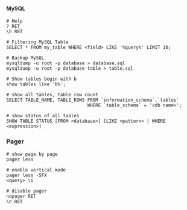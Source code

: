 #### MySQL

    # Help
    ? RET
    \h RET

    # Filtering MySQL Table
    SELECT * FROM my_table WHERE <field> LIKE '%query%' LIMIT 10;

    # Backup MySQL
    mysqldump -u root -p database > database.sql
    mysqldump -u root -p database table > table.sql

    # Show tables begin with b
    show tables like 'b%';

    # show all tables, table row count
    SELECT TABLE_NAME, TABLE_ROWS FROM `information_schema`.`tables`
                                  WHERE `table_schema` = '<db name>';

    # show status of all tables
    SHOW TABLE STATUS [FROM <database>] [LIKE <pattern> | WHERE <expression>]


### Pager

    # show page by page
    pager less

    # enable vertical mode
    pager less -SFX
    <query> \G

    # disable pager
    nopager RET
    \n RET
